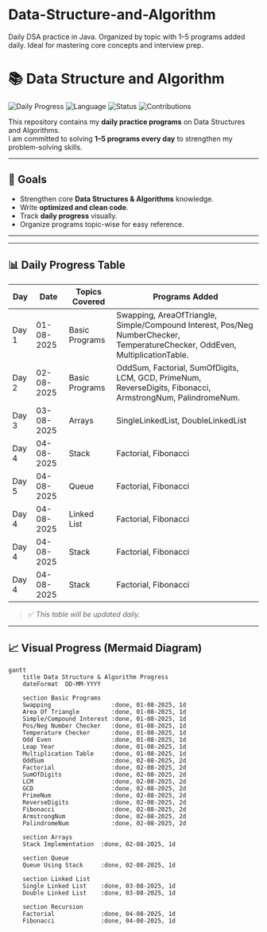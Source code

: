 # Data-Structure-and-Algorithm
Daily DSA practice in Java. Organized by topic with 1–5 programs added daily. Ideal for mastering core concepts and interview prep.

# 📚 Data Structure and Algorithm

![Daily Progress](https://img.shields.io/badge/DSA-Daily%20Update-brightgreen)
![Language](https://img.shields.io/badge/Language-Java-blue)
![Status](https://img.shields.io/badge/Progress-Active-success)
![Contributions](https://github-readme-streak-stats.herokuapp.com/?user=mohd2317&theme=dark)



This repository contains my **daily practice programs** on Data Structures and Algorithms.  
I am committed to solving **1–5 programs every day** to strengthen my problem-solving skills.

---

## 🚀 Goals
- Strengthen core **Data Structures & Algorithms** knowledge.
- Write **optimized and clean code**.
- Track **daily progress** visually.
- Organize programs topic-wise for easy reference.

---


---

## 📊 Daily Progress Table

| Day        | Date       | Topics Covered  | Programs Added                              |
|------------|------------|-----------------|---------------------------------------------|
| Day 1      | 01-08-2025 | Basic Programs  | Swapping, AreaOfTriangle, Simple/Compound Interest, Pos/Neg NumberChecker, TemperatureChecker, OddEven, MultiplicationTable. |
| Day 2      | 02-08-2025 | Basic Programs  | OddSum, Factorial, SumOfDigits, LCM, GCD, PrimeNum, ReverseDigits, Fibonacci, ArmstrongNum, PalindromeNum. |
| Day 3      | 03-08-2025 | Arrays          | SingleLinkedList, DoubleLinkedList         |
| Day 4      | 04-08-2025 | Stack           | Factorial, Fibonacci                       |
| Day 5      | 04-08-2025 | Queue           | Factorial, Fibonacci                       |
| Day 4      | 04-08-2025 | Linked List     | Factorial, Fibonacci                       |
| Day 4      | 04-08-2025 | Stack           | Factorial, Fibonacci                       |
| Day 4      | 04-08-2025 | Stack           | Factorial, Fibonacci                       |


> ✅ *This table will be updated daily.*

---

## 📈 Visual Progress (Mermaid Diagram)
```mermaid
gantt
    title Data Structure & Algorithm Progress
    dateFormat  DD-MM-YYYY

    section Basic Programs
    Swapping                 :done, 01-08-2025, 1d
    Area Of Triangle         :done, 01-08-2025, 1d
    Simple/Compound Interest :done, 01-08-2025, 1d
    Pos/Neg Number Checker   :done, 01-08-2025, 1d
    Temperature Checker      :done, 01-08-2025, 1d
    Odd Even                 :done, 01-08-2025, 1d
    Leap Year                :done, 01-08-2025, 1d
    Multiplication Table     :done, 01-08-2025, 1d
    OddSum                   :done, 02-08-2025, 2d
    Factorial                :done, 02-08-2025, 2d
    SumOfDigits              :done, 02-08-2025, 2d
    LCM                      :done, 02-08-2025, 2d
    GCD                      :done, 02-08-2025, 2d
    PrimeNum                 :done, 02-08-2025, 2d
    ReverseDigits            :done, 02-08-2025, 2d
    Fibonacci                :done, 02-08-2025, 2d
    ArmstrongNum             :done, 02-08-2025, 2d
    PalindromeNum            :done, 02-08-2025, 2d

    section Arrays
    Stack Implementation  :done, 02-08-2025, 1d

    section Queue
    Queue Using Stack     :done, 02-08-2025, 1d

    section Linked List
    Single Linked List    :done, 03-08-2025, 1d
    Double Linked List    :done, 03-08-2025, 1d

    section Recursion
    Factorial             :done, 04-08-2025, 1d
    Fibonacci             :done, 04-08-2025, 1d




